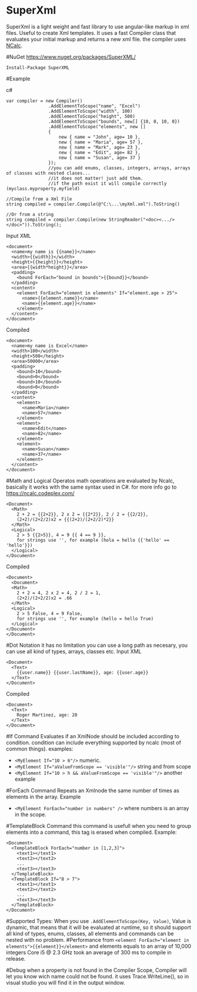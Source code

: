 # SuperXml

SuperXml is a light weight and fast library to use angular-like markup in xml files.
Useful to create Xml templates.
It uses a fast Compiler class that evaluates your initial markup and returns a new xml file.
the compiler uses [NCalc](https://www.nuget.org/packages/ncalc/).

#NuGet
https://www.nuget.org/packages/SuperXML/
```
Install-Package SuperXML 
```
#Example

c#
```
var compiler = new Compiler()
                .AddElementToScope("name", "Excel")
                .AddElementToScope("width", 100)
                .AddElementToScope("height", 500)
                .AddElementToScope("bounds", new[] {10, 0, 10, 0})
                .AddElementToScope("elements", new []
                {
                    new { name = "John", age= 10 },
                    new { name = "Maria", age= 57 },
                    new { name = "Mark", age= 23 },
                    new { name = "Edit", age= 82 },
                    new { name = "Susan", age= 37 }
                });
                //you can add enums, classes, integers, arrays, arrays of classes with nested clases...
                //it does not matter! just add them.
                //if the path exist it will compile correctly (myclass.myproperty.myfield)

//Compile from a Xml File
string compiled = compiler.Compile(@"C:\...\myXml.xml").ToString()

//Or from a string
string compiled = compiler.Compile(new StringReader("<doc><.../></doc>")).ToString();
```

Input XML
```
<document>
  <name>my name is {{name}}</name>
  <width>{{width}}</width>
  <height>{{height}}</height>
  <area>{{width*height}}</area>
  <padding>
    <bound ForEach="bound in bounds">{{bound}}</bound>
  </padding>
  <content>
    <element ForEach="element in elements" If="element.age > 25">
      <name>{{element.name}}</name>
      <name>{{element.age}}</name>
    </element>
  </content> 
</document>
```

Compiled
```
<document>
  <name>my name is Excel</name>
  <width>100</width>
  <height>500</height>
  <area>50000</area>
  <padding>
    <bound>10</bound>
    <bound>0</bound>
    <bound>10</bound>
    <bound>0</bound>
  </padding>
  <content>
    <element>
      <name>Maria</name>
      <name>57</name>
    </element>
    <element>
      <name>Edit</name>
      <name>82</name>
    </element>
    <element>
      <name>Susan</name>
      <name>37</name>
    </element>
  </content>
</document>
```
#Math and Logical Operatos
math operations are evaluated by Ncalc, basically it works with the same syntax used in C#. for more info go to https://ncalc.codeplex.com/
```
<Document>
  <Math>
    2 + 2 = {{2+2}}, 2 x 2 = {{2*2}}, 2 / 2 = {{2/2}},
    (2+2)/(2+2/2)x2 = {{(2+2)/(2+2/2)*2}}
  </Math>
  <Logical>
    2 > 5 {{2>5}}, 4 = 9 {{ 4 == 9 }},
    for strings use '', for example (hola = hello {{'hello' == 'hello'}})
  </Logical>
</Document>
```
Compiled
```
<Document>
  <Document>
  <Math>
    2 + 2 = 4, 2 x 2 = 4, 2 / 2 = 1,
    (2+2)/(2+2/2)x2 = .66
  </Math>
  <Logical>
    2 > 5 False, 4 = 9 False,
    for strings use '', for example (hello = hello True)
  </Logical>
</Document>
</Document>
```
#Dot Notation
it has no limitation you can use a long path as necesary, you can use all kind of types, arrays, classes etc.
Input XML
```
<Document>
  <Text>
    {{user.name}} {{user.lastName}}, age: {{user.age}}
  </Text>
</Document>
```
Compiled
```
<Document>
  <Text>
    Roger Martinez, age: 20
  </Text>
</Document>
```
#If Command
Evaluates if an XmlNode should be included according to condition. condition can include everything supported by ncalc (most of common things). examples:
* `<MyElement If="10 > 6"/>` numeric.
* `<MyElement If="aValueFromScope == 'visible'"/>` string and from scope
* `<MyElement If="10 > h && aValueFromScope == 'visible'"/>` another example

#ForEach Command
Repeats an Xmlnode the same number of times as elements in the array. Example
* `<MyElement ForEach="number in numbers" />` where numbers is an array in the scope.

#TemplateBlock Command
this command is usefull when you need to group elements into a command, this tag is erased when compiled. Example:
```
<Document>
  <TemplateBlock ForEach="number in [1,2,3]">
    <text1></text1>
    <text2></text2>
    ...
    <text3></text3>
  </TemplateBlock>
  <TemplateBlock If="8 > 7">
    <text1></text1>
    <text2></text2>
    ...
    <text3></text3>
  </TemplateBlock>
</Document>
```
#Supported Types:
When you use `.AddElementToScope(Key, Value)`, Value is dynamic, that means that it will be evaluated at runtime, so 
it should support all kind of types, enums, classes, all elements and commands can be nested with no problem.
#Performance
from `<element ForEach="element in elements">{{element}}</element>` and elements equals to an array of 10,000 integers Core i5 @ 2.3 GHz took an average of 300 ms to compile in release.

#Debug
when a property is not found in the Compiler Scope, Compiler will let you know wich name could not be found. it uses Trace.WriteLine(), so in visual studio you will find it in the output window.
